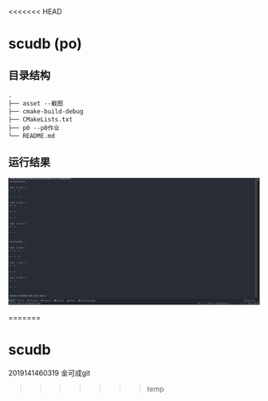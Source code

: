 <<<<<<< HEAD
# scudb (po)

## 目录结构

```
.
├── asset --截图
├── cmake-build-debug
├── CMakeLists.txt
├── p0 --p0作业
└── README.md

```
## 运行结果

![avatar](./asset/p0_output.png)




=======
# scudb

2019141460319 金可成git 
>>>>>>> temp
